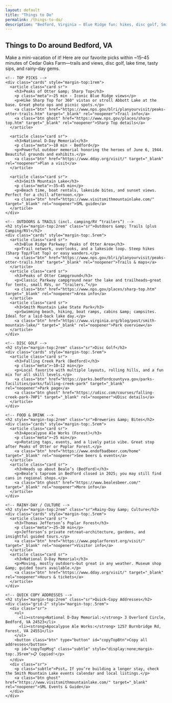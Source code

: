 ```yaml
---
layout: default
title: "Things to Do"
permalink: /things-to-do/
description: "Bedford, Virginia — Blue Ridge fun: hikes, disc golf, Smith Mountain Lake, breweries, museums, and more."
---
```


<section class="section">
  <div class="container">
    <h1 class="h1">Things to Do around Bedford, VA</h1>
    <p class="lead">Make a mini-vacation of it! Here are our favorite picks within ~15–45 minutes of Cedar Oaks Farm—trails and views, disc golf, lake time, tasty sips, and rainy-day gems.</p>

    <!-- TOP PICKS -->
    <div class="cards" style="margin-top:1rem">
      <article class="card sr">
        <h3>Peaks of Otter &amp; Sharp Top</h3>
        <p class="meta">~25 min · Iconic Blue Ridge views</p>
        <p>Hike Sharp Top for 360° vistas or stroll Abbott Lake at the base. Great photo ops and picnic spots.</p>
        <a class="btn" href="https://www.nps.gov/blri/planyourvisit/peaks-otter-trails.htm" target="_blank" rel="noopener">Trail info</a>
        <a class="btn ghost" href="https://www.nps.gov/places/sharp-top.htm" target="_blank" rel="noopener">Sharp Top details</a>
      </article>

      <article class="card sr">
        <h3>National D-Day Memorial</h3>
        <p class="meta">~10 min · Bedford</p>
        <p>Powerful outdoor memorial honoring the heroes of June 6, 1944. Beautiful grounds and exhibits.</p>
        <a class="btn" href="https://www.dday.org/visit/" target="_blank" rel="noopener">Plan a visit</a>
      </article>

      <article class="card sr">
        <h3>Smith Mountain Lake</h3>
        <p class="meta">~35–45 min</p>
        <p>Beach time, boat rentals, lakeside bites, and sunset views. Perfect for a chill afternoon.</p>
        <a class="btn" href="https://www.visitsmithmountainlake.com/" target="_blank" rel="noopener">SML guide</a>
      </article>
    </div>

    <!-- OUTDOORS & TRAILS (incl. camping/RV “trailers”) -->
    <h2 style="margin-top:2rem" class="sr">Outdoors &amp; Trails (plus Camping/RV)</h2>
    <div class="cards" style="margin-top:.5rem">
      <article class="card sr">
        <h3>Blue Ridge Parkway: Peaks of Otter Area</h3>
        <p>Trail network, overlooks, and a lakeside loop. Steep hikes (Sharp Top/Flat Top) or easy wanders.</p>
        <a class="btn" href="https://www.nps.gov/blri/planyourvisit/peaks-otter-trails.htm" target="_blank" rel="noopener">Trails & maps</a>
      </article>
      <article class="card sr">
        <h3>Peaks of Otter Campground</h3>
        <p>Classic Parkway campground near the lake and trailheads—great for tents, small RVs, or “trailers.”</p>
        <a class="btn" href="https://www.nps.gov/places/sharp-top.htm" target="_blank" rel="noopener">Area info</a>
      </article>
      <article class="card sr">
        <h3>Smith Mountain Lake State Park</h3>
        <p>Swimming beach, hiking, boat ramps, cabins &amp; campsites. Ideal for a laid-back lake day.</p>
        <a class="btn" href="https://www.virginia.org/blog/post/smith-mountain-lake/" target="_blank" rel="noopener">Park overview</a>
      </article>
    </div>

    <!-- DISC GOLF -->
    <h2 style="margin-top:2rem" class="sr">Disc Golf</h2>
    <div class="cards" style="margin-top:.5rem">
      <article class="card sr">
        <h3>Falling Creek Park (Bedford)</h3>
        <p class="meta">~10–12 min</p>
        <p>Local favorite with multiple layouts, rolling hills, and a fun mix for all skill levels.</p>
        <a class="btn" href="https://parks.bedfordcountyva.gov/parks-facilities/parks/falling-creek-park" target="_blank" rel="noopener">Park page</a>
        <a class="btn ghost" href="https://udisc.com/courses/falling-creek-park-7HP1" target="_blank" rel="noopener">UDisc details</a>
      </article>
    </div>

    <!-- FOOD & DRINK -->
    <h2 style="margin-top:2rem" class="sr">Breweries &amp; Bites</h2>
    <div class="cards" style="margin-top:.5rem">
      <article class="card sr">
        <h3>Apocalypse Ale Works (Forest)</h3>
        <p class="meta">~25 min</p>
        <p>Rotating taps, events, and a lively patio vibe. Great stop after Peaks of Otter or Poplar Forest.</p>
        <a class="btn" href="https://www.endofbadbeer.com/home" target="_blank" rel="noopener">See beers & events</a>
      </article>
      <article class="card sr">
        <h3>Heads up about Beale’s (Bedford)</h3>
        <p>Beale’s taproom in Bedford closed in 2025; you may still find cans in regional shops.</p>
        <a class="btn ghost" href="https://www.bealesbeer.com/" target="_blank" rel="noopener">More info</a>
      </article>
    </div>

    <!-- RAINY-DAY / CULTURE -->
    <h2 style="margin-top:2rem" class="sr">Rainy-Day &amp; Culture</h2>
    <div class="cards" style="margin-top:.5rem">
      <article class="card sr">
        <h3>Thomas Jefferson’s Poplar Forest</h3>
        <p class="meta">~25–30 min</p>
        <p>Jefferson’s private retreat—architecture, gardens, and insightful guided tours.</p>
        <a class="btn" href="https://www.poplarforest.org/visit/" target="_blank" rel="noopener">Visitor info</a>
      </article>
      <article class="card sr">
        <h3>National D-Day Memorial</h3>
        <p>Moving, mostly outdoors—but great in any weather. Museum shop &amp; guided tours available.</p>
        <a class="btn" href="https://www.dday.org/visit/" target="_blank" rel="noopener">Hours & tickets</a>
      </article>
    </div>

    <!-- QUICK COPY ADDRESSES -->
    <h2 style="margin-top:2rem" class="sr">Quick-Copy Addresses</h2>
    <div class="grid-2" style="margin-top:.5rem">
      <div class="sr">
        <ul>
          <li><strong>National D-Day Memorial:</strong> 3 Overlord Circle, Bedford, VA 24523</li>
          <li><strong>Apocalypse Ale Works:</strong> 1257 Burnbridge Rd, Forest, VA 24551</li>
        </ul>
        <button class="btn" type="button" id="copyTopBtn">Copy all addresses</button>
        <p id="copyTopMsg" class="subtle" style="display:none;margin-top:.35rem">📋 Copied!</p>
      </div>
      <div class="sr">
        <p class="subtle">Psst… If you’re building a longer stay, check the Smith Mountain Lake events calendar and local listings.</p>
        <a class="btn ghost" href="https://www.visitsmithmountainlake.com/" target="_blank" rel="noopener">SML Events & Guide</a>
      </div>
    </div>
  </div>
</section>

<script>
  // Quick-copy helper
  const copyTopBtn = document.getElementById('copyTopBtn');
  const copyTopMsg = document.getElementById('copyTopMsg');
  if (copyTopBtn){
    copyTopBtn.addEventListener('click', async ()=>{
      const text = [
        "National D-Day Memorial, 3 Overlord Circle, Bedford, VA 24523",
        "Apocalypse Ale Works, 1257 Burnbridge Rd, Forest, VA 24551"
      ].join("\\n");
      try {
        await navigator.clipboard.writeText(text);
        copyTopMsg.style.display = 'block';
        setTimeout(()=> copyTopMsg.style.display = 'none', 2000);
      } catch (e){
        alert("Unable to copy—please copy manually.");
      }
    });
  }
</script>
